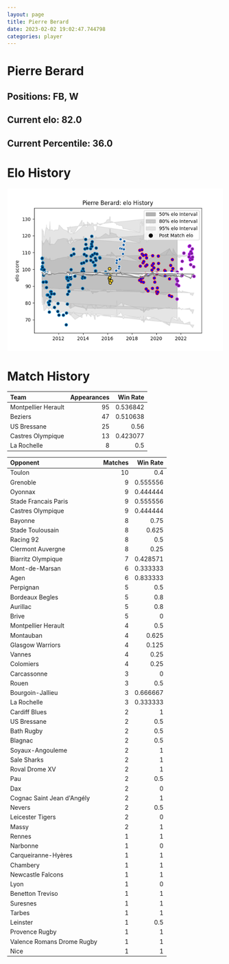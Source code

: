 ```yaml
---  
layout: page  
title: Pierre Berard  
date: 2023-02-02 19:02:47.744798  
categories: player  
---
```

# Pierre Berard

## Positions: FB, W

## Current elo: 82.0

## Current Percentile: 36.0

# Elo History


![elo history](history_PierreBerard.png)
# Match History


| Team                |   Appearances |   Win Rate |
|:--------------------|--------------:|-----------:|
| Montpellier Herault |            95 |   0.536842 |
| Beziers             |            47 |   0.510638 |
| US Bressane         |            25 |   0.56     |
| Castres Olympique   |            13 |   0.423077 |
| La Rochelle         |             8 |   0.5      |

| Opponent                   |   Matches |   Win Rate |
|:---------------------------|----------:|-----------:|
| Toulon                     |        10 |   0.4      |
| Grenoble                   |         9 |   0.555556 |
| Oyonnax                    |         9 |   0.444444 |
| Stade Francais Paris       |         9 |   0.555556 |
| Castres Olympique          |         9 |   0.444444 |
| Bayonne                    |         8 |   0.75     |
| Stade Toulousain           |         8 |   0.625    |
| Racing 92                  |         8 |   0.5      |
| Clermont Auvergne          |         8 |   0.25     |
| Biarritz Olympique         |         7 |   0.428571 |
| Mont-de-Marsan             |         6 |   0.333333 |
| Agen                       |         6 |   0.833333 |
| Perpignan                  |         5 |   0.5      |
| Bordeaux Begles            |         5 |   0.8      |
| Aurillac                   |         5 |   0.8      |
| Brive                      |         5 |   0        |
| Montpellier Herault        |         4 |   0.5      |
| Montauban                  |         4 |   0.625    |
| Glasgow Warriors           |         4 |   0.125    |
| Vannes                     |         4 |   0.25     |
| Colomiers                  |         4 |   0.25     |
| Carcassonne                |         3 |   0        |
| Rouen                      |         3 |   0.5      |
| Bourgoin-Jallieu           |         3 |   0.666667 |
| La Rochelle                |         3 |   0.333333 |
| Cardiff Blues              |         2 |   1        |
| US Bressane                |         2 |   0.5      |
| Bath Rugby                 |         2 |   0.5      |
| Blagnac                    |         2 |   0.5      |
| Soyaux-Angouleme           |         2 |   1        |
| Sale Sharks                |         2 |   1        |
| Roval Drome XV             |         2 |   1        |
| Pau                        |         2 |   0.5      |
| Dax                        |         2 |   0        |
| Cognac Saint Jean d'Angély |         2 |   1        |
| Nevers                     |         2 |   0.5      |
| Leicester Tigers           |         2 |   0        |
| Massy                      |         2 |   1        |
| Rennes                     |         1 |   1        |
| Narbonne                   |         1 |   0        |
| Carqueiranne-Hyères        |         1 |   1        |
| Chambery                   |         1 |   1        |
| Newcastle Falcons          |         1 |   1        |
| Lyon                       |         1 |   0        |
| Benetton Treviso           |         1 |   1        |
| Suresnes                   |         1 |   1        |
| Tarbes                     |         1 |   1        |
| Leinster                   |         1 |   0.5      |
| Provence Rugby             |         1 |   1        |
| Valence Romans Drome Rugby |         1 |   1        |
| Nice                       |         1 |   1        |